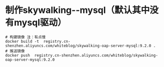 # 制作skywalking--mysql（默认其中没有mysql驱动）

```shell
# 构建镜像 注：有点慢
docker build -t  registry.cn-shenzhen.aliyuncs.com/whiteblog/skywalking-oap-server-mysql:9.2.0 .
# 推送镜像
docker push  registry.cn-shenzhen.aliyuncs.com/whiteblog/skywalking-oap-server-mysql:9.2.0


